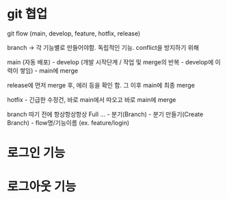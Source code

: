 # git 협업


git flow (main, develop, feature, hotfix, release)


branch  -> 각 기능별로 만들어야함. 독립적인 기능. conflict을 방지하기 위해

main (자동 배포) - develop (개발 시작단계 / 작업 및 merge의 반복 - develop에 이력이 쌓임) - main에 merge

release에 먼저 merge 후, 에러 등을 확인 함. 그 이후 main에 최종 merge

hotfix - 긴급한 수정건, 바로 main에서 따오고 바로 main에 merge


branch 따기 전에 항상항상항상 Full
... - 분기(Branch) - 분기 만들기(Create Branch) - flow명/기능이름 (ex. feature/login)

# 로그인 기능
# 로그아웃 기능
